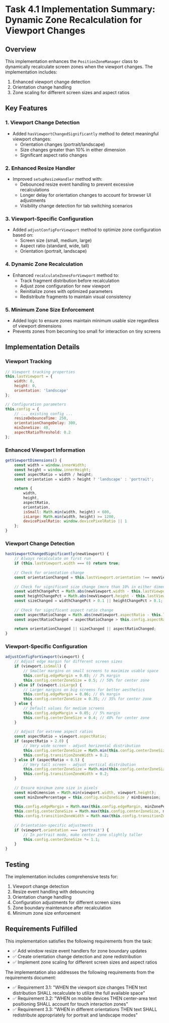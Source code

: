 # Task 4.1 Implementation Summary: Dynamic Zone Recalculation for Viewport Changes

## Overview

This implementation enhances the `PositionZoneManager` class to dynamically recalculate screen zones when the viewport changes. The implementation includes:

1. Enhanced viewport change detection
2. Orientation change handling
3. Zone scaling for different screen sizes and aspect ratios

## Key Features

### 1. Viewport Change Detection

- Added `hasViewportChangedSignificantly` method to detect meaningful viewport changes:
  - Orientation changes (portrait/landscape)
  - Size changes greater than 10% in either dimension
  - Significant aspect ratio changes

### 2. Enhanced Resize Handler

- Improved `setupResizeHandler` method with:
  - Debounced resize event handling to prevent excessive recalculations
  - Longer delay for orientation changes to account for browser UI adjustments
  - Visibility change detection for tab switching scenarios

### 3. Viewport-Specific Configuration

- Added `adjustConfigForViewport` method to optimize zone configuration based on:
  - Screen size (small, medium, large)
  - Aspect ratio (standard, wide, tall)
  - Orientation (portrait, landscape)

### 4. Dynamic Zone Recalculation

- Enhanced `recalculateZonesForViewport` method to:
  - Track fragment distribution before recalculation
  - Adjust zone configuration for new viewport
  - Reinitialize zones with optimized parameters
  - Redistribute fragments to maintain visual consistency

### 5. Minimum Zone Size Enforcement

- Added logic to ensure zones maintain minimum usable size regardless of viewport dimensions
- Prevents zones from becoming too small for interaction on tiny screens

## Implementation Details

### Viewport Tracking

```javascript
// Viewport tracking properties
this.lastViewport = {
    width: 0,
    height: 0,
    orientation: 'landscape'
};

// Configuration parameters
this.config = {
    // ... existing config ...
    resizeDebounceTime: 250,
    orientationChangeDelay: 300,
    minZoneSize: 40,
    aspectRatioThreshold: 0.2
};
```

### Enhanced Viewport Information

```javascript
getViewportDimensions() {
    const width = window.innerWidth;
    const height = window.innerHeight;
    const aspectRatio = width / height;
    const orientation = width > height ? 'landscape' : 'portrait';
    
    return {
        width,
        height,
        aspectRatio,
        orientation,
        isSmall: Math.min(width, height) < 600,
        isLarge: Math.min(width, height) >= 1200,
        devicePixelRatio: window.devicePixelRatio || 1
    };
}
```

### Viewport Change Detection

```javascript
hasViewportChangedSignificantly(newViewport) {
    // Always recalculate on first run
    if (this.lastViewport.width === 0) return true;
    
    // Check for orientation change
    const orientationChanged = this.lastViewport.orientation !== newViewport.orientation;
    
    // Check for significant size change (more than 10% in either dimension)
    const widthChangePct = Math.abs(newViewport.width - this.lastViewport.width) / this.lastViewport.width;
    const heightChangePct = Math.abs(newViewport.height - this.lastViewport.height) / this.lastViewport.height;
    const sizeChanged = widthChangePct > 0.1 || heightChangePct > 0.1;
    
    // Check for significant aspect ratio change
    const aspectRatioChange = Math.abs(newViewport.aspectRatio - this.lastViewport.aspectRatio);
    const aspectRatioChanged = aspectRatioChange > this.config.aspectRatioThreshold;
    
    return orientationChanged || sizeChanged || aspectRatioChanged;
}
```

### Viewport-Specific Configuration

```javascript
adjustConfigForViewport(viewport) {
    // Adjust edge margin for different screen sizes
    if (viewport.isSmall) {
        // Smaller margins on small screens to maximize usable space
        this.config.edgeMargin = 0.03; // 3% margin
        this.config.centerZoneSize = 0.5; // 50% for center zone
    } else if (viewport.isLarge) {
        // Larger margins on big screens for better aesthetics
        this.config.edgeMargin = 0.06; // 6% margin
        this.config.centerZoneSize = 0.35; // 35% for center zone
    } else {
        // Default values for medium screens
        this.config.edgeMargin = 0.05; // 5% margin
        this.config.centerZoneSize = 0.4; // 40% for center zone
    }
    
    // Adjust for extreme aspect ratios
    const aspectRatio = viewport.aspectRatio;
    if (aspectRatio > 2.0) {
        // Very wide screen - adjust horizontal distribution
        this.config.centerZoneSize = Math.min(this.config.centerZoneSize, 0.3);
        this.config.transitionZoneWidth = 0.2;
    } else if (aspectRatio < 0.5) {
        // Very tall screen - adjust vertical distribution
        this.config.centerZoneSize = Math.min(this.config.centerZoneSize, 0.3);
        this.config.transitionZoneWidth = 0.2;
    }
    
    // Ensure minimum zone size in pixels
    const minDimension = Math.min(viewport.width, viewport.height);
    const minZonePercentage = this.config.minZoneSize / minDimension;
    
    this.config.edgeMargin = Math.max(this.config.edgeMargin, minZonePercentage);
    this.config.centerZoneSize = Math.max(this.config.centerZoneSize, minZonePercentage * 4);
    this.config.transitionZoneWidth = Math.max(this.config.transitionZoneWidth, minZonePercentage * 2);
    
    // Orientation-specific adjustments
    if (viewport.orientation === 'portrait') {
        // In portrait mode, make center zone slightly taller
        this.config.centerZoneSize *= 1.1;
    }
}
```

## Testing

The implementation includes comprehensive tests for:

1. Viewport change detection
2. Resize event handling with debouncing
3. Orientation change handling
4. Configuration adjustments for different screen sizes
5. Zone boundary maintenance after recalculation
6. Minimum zone size enforcement

## Requirements Fulfilled

This implementation satisfies the following requirements from the task:

- ✅ Add window resize event handlers for zone boundary updates
- ✅ Create orientation change detection and zone redistribution
- ✅ Implement zone scaling for different screen sizes and aspect ratios

The implementation also addresses the following requirements from the requirements document:

- ✅ Requirement 3.1: "WHEN the viewport size changes THEN text distribution SHALL recalculate to utilize the full available space"
- ✅ Requirement 3.2: "WHEN on mobile devices THEN center-area text positioning SHALL account for touch interaction zones"
- ✅ Requirement 3.3: "WHEN in different orientations THEN text SHALL redistribute appropriately for portrait and landscape modes"